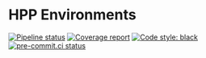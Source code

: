 # HPP Environments

[![Pipeline status](https://gitlab.laas.fr/humanoid-path-planner/hpp-environments/badges/master/pipeline.svg)](https://gitlab.laas.fr/humanoid-path-planner/hpp-environments/commits/master)
[![Coverage report](https://gitlab.laas.fr/humanoid-path-planner/hpp-environments/badges/master/coverage.svg?job=doc-coverage)](https://gepettoweb.laas.fr/doc/humanoid-path-planner/hpp-environments/master/coverage/)
[![Code style: black](https://img.shields.io/badge/code%20style-black-000000.svg)](https://github.com/psf/black)
[![pre-commit.ci status](https://results.pre-commit.ci/badge/github/humanoid-path-planner/hpp-environments/master.svg)](https://results.pre-commit.ci/latest/github/humanoid-path-planner/hpp-environments)
